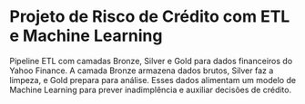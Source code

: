 # Projeto de Risco de Crédito com ETL e Machine Learning

Pipeline ETL com camadas Bronze, Silver e Gold para dados financeiros do Yahoo Finance. A camada Bronze armazena dados brutos, Silver faz a limpeza, e Gold prepara para análise. Esses dados alimentam um modelo de Machine Learning para prever inadimplência e auxiliar decisões de crédito.
